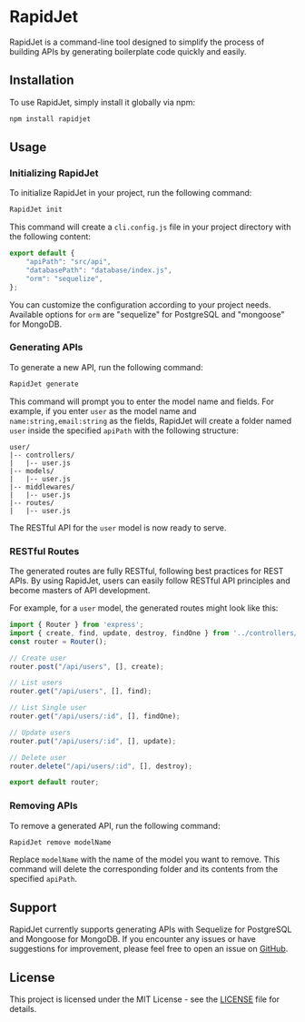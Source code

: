 # RapidJet

RapidJet is a command-line tool designed to simplify the process of building APIs by generating boilerplate code quickly and easily.

## Installation

To use RapidJet, simply install it globally via npm:

```bash
npm install rapidjet
```

## Usage

### Initializing RapidJet

To initialize RapidJet in your project, run the following command:

```bash
RapidJet init
```

This command will create a `cli.config.js` file in your project directory with the following content:

```javascript
export default {
    "apiPath": "src/api",
    "databasePath": "database/index.js",
    "orm": "sequelize",
};
```

You can customize the configuration according to your project needs. Available options for `orm` are "sequelize" for PostgreSQL and "mongoose" for MongoDB.

### Generating APIs

To generate a new API, run the following command:

```bash
RapidJet generate
```

This command will prompt you to enter the model name and fields. For example, if you enter `user` as the model name and `name:string,email:string` as the fields, RapidJet will create a folder named `user` inside the specified `apiPath` with the following structure:

```
user/
|-- controllers/
|   |-- user.js
|-- models/
|   |-- user.js
|-- middlewares/
|   |-- user.js
|-- routes/
|   |-- user.js
```

The RESTful API for the `user` model is now ready to serve.

### RESTful Routes

The generated routes are fully RESTful, following best practices for REST APIs. By using RapidJet, users can easily follow RESTful API principles and become masters of API development.

For example, for a `user` model, the generated routes might look like this:
```javascript
import { Router } from 'express';
import { create, find, update, destroy, findOne } from '../controllers/user.js';
const router = Router();

// Create user
router.post("/api/users", [], create);

// List users
router.get("/api/users", [], find);

// List Single user
router.get("/api/users/:id", [], findOne);

// Update users
router.put("/api/users/:id", [], update);

// Delete user
router.delete("/api/users/:id", [], destroy);

export default router;
```


### Removing APIs

To remove a generated API, run the following command:

```bash
RapidJet remove modelName
```

Replace `modelName` with the name of the model you want to remove. This command will delete the corresponding folder and its contents from the specified `apiPath`.

## Support

RapidJet currently supports generating APIs with Sequelize for PostgreSQL and Mongoose for MongoDB. If you encounter any issues or have suggestions for improvement, please feel free to open an issue on [GitHub](https://github.com/webdev-narayan/RapidJet).

## License

This project is licensed under the MIT License - see the [LICENSE](LICENSE) file for details.